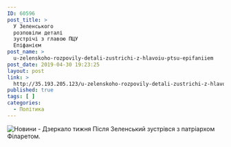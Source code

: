 ```yaml
---
ID: 60596
post_title: >
  У Зеленського
  розповіли деталі
  зустрічі з главою ПЦУ
  Епіфанієм
post_name: >
  u-zelenskoho-rozpovily-detali-zustrichi-z-hlavoiu-ptsu-epifaniiem
post_date: 2019-04-30 19:23:25
layout: post
link: >
  http://35.193.205.123/u-zelenskoho-rozpovily-detali-zustrichi-z-hlavoiu-ptsu-epifaniiem/
published: true
tags: [ ]
categories:
  - Політика
---
```

 <img src="https://image.zn.ua/media/images/645x426/Apr2019/229287.jpg" alt="Новини - Дзеркало тижня"/> Після Зеленський зустрівся з патріархом Філаретом. 